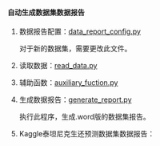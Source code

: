 #### 自动生成数据集数据报告

1. 数据报告配置：[data_report_config.py](https://github.com/Anfany/Machine-Learning-Competition-by-Python3/blob/master/tool/data_report_config.py)

    对于新的数据集，需要更改此文件。

2. 读取数据：[read_data.py](https://github.com/Anfany/Machine-Learning-Competition-by-Python3/blob/master/tool/read_data.py)

3. 辅助函数：[auxiliary_fuction.py](https://github.com/Anfany/Machine-Learning-Competition-by-Python3/blob/master/tool/auxiliary_fuction.py)

4. 生成数据报告：[generate_report.py](https://github.com/Anfany/Machine-Learning-Competition-by-Python3/blob/master/tool/generate_report.py)

    执行此程序，生成.word版的数据集报告。
    
5. Kaggle泰坦尼克生还预测数据集数据报告：

